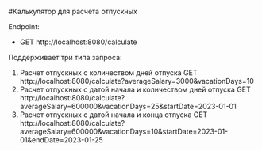 #Калькулятор для расчета отпускных

Endpoint:
- GET http://localhost:8080/calculate

Поддерживает три типа запроса:
1. Расчет отпускных с количеством дней отпуска
   GET http://localhost:8080/calculate?averageSalary=3000&vacationDays=10
2. Расчет отпускных с датой начала и количеством дней отпуска
   GET http://localhost:8080/calculate?averageSalary=600000&vacationDays=25&startDate=2023-01-01
3. Расчет отпускных с датой начала и конца отпуска
   GET http://localhost:8080/calculate?averageSalary=600000&vacationDays=10&startDate=2023-01-01&endDate=2023-01-25
